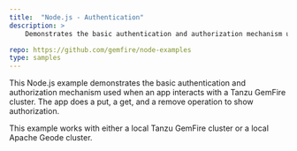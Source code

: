 ```yaml
---
title:  "Node.js - Authentication"
description: >
    Demonstrates the basic authentication and authorization mechanism used when an app interacts with a Tanzu GemFire cluster. 

repo: https://github.com/gemfire/node-examples
type: samples
---
```


This Node.js example demonstrates the basic authentication and authorization mechanism used when an app interacts with a Tanzu GemFire cluster. The app does a put, a get, and a remove operation to show authorization.

This example works with either a local Tanzu GemFire cluster or a local Apache Geode cluster.